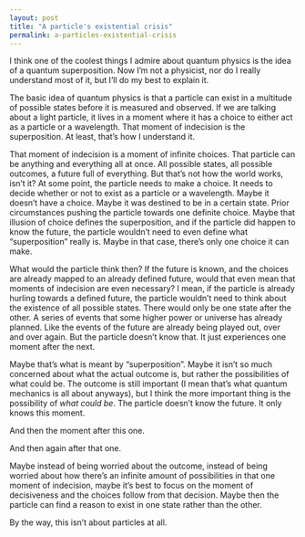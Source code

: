 ```yaml
---
layout: post
title: "A particle's existential crisis"
permalink: a-particles-existential-crisis
---
```


I think one of the coolest things I admire about quantum physics is the idea of a quantum superposition. Now I’m not a physicist, nor do I really understand most of it, but I’ll do my best to explain it.

The basic idea of quantum physics is that a particle can exist in a multitude of possible states before it is measured and observed. If we are talking about a light particle, it lives in a moment where it has a choice to either act as a particle or a wavelength. That moment of indecision is the superposition. At least, that’s how I understand it.

That moment of indecision is a moment of infinite choices. That particle can be anything and everything all at once. All possible states, all possible outcomes, a future full of everything. But that’s not how the world works, isn’t it? At some point, the particle needs to make a choice. It needs to decide whether or not to exist as a particle or a wavelength. Maybe it doesn’t have a choice. Maybe it was destined to be in a certain state. Prior circumstances pushing the particle towards one definite choice. Maybe that illusion of choice defines the superposition, and if the particle did happen to know the future, the particle wouldn’t need to even define what “superposition” really is. Maybe in that case, there’s only one choice it can make.

What would the particle think then? If the future is known, and the choices are already mapped to an already defined future, would that even mean that moments of indecision are even necessary? I mean, if the particle is already hurling towards a defined future, the particle wouldn’t need to think about the existence of all possible states. There would only be one state after the other. A series of events that some higher power or universe has already planned. Like the events of the future are already being played out, over and over again. But the particle doesn’t know that. It just experiences one moment after the next.

Maybe that’s what is meant by “superposition”. Maybe it isn’t so much concerned about what the actual outcome is, but rather the possibilities of what could be. The outcome is still important (I mean that’s what quantum mechanics is all about anyways), but I think the more important thing is the possibility of *what could be*. The particle doesn’t know the future. It only knows this moment.

And then the moment after this one.

And then again after that one.

Maybe instead of being worried about the outcome, instead of being worried about how there’s an infinite amount of possibilities in that one moment of indecision, maybe it’s best to focus on the moment of decisiveness and the choices follow from that decision. Maybe then the particle can find a reason to exist in one state rather than the other.

By the way, this isn’t about particles at all.